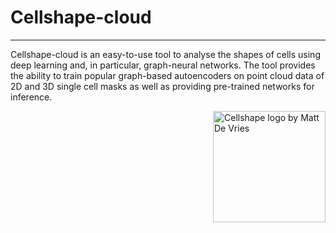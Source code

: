 # Cellshape-cloud
___
Cellshape-cloud is an easy-to-use tool to analyse the shapes of cells using deep learning and, in particular, graph-neural networks. The tool provides the ability to train popular graph-based autoencoders on point cloud data of 2D and 3D single cell masks as well as providing pre-trained networks for inference.

<img src="https://github.com/adamltyson/cellshape-cloud/blob/mrdv_mvp/img/cellshape.png" align="right"
     alt="Cellshape logo by Matt De Vries" width="180" height="178">
